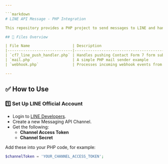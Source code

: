```yaml
---

```markdown
# LINE API Message - PHP Integration

This repository provides a PHP project to send messages to LINE and handle webhooks. It’s ideal for LINE Bot development, Contact Form 7 integration, and more.

## 📂 Files Overview

| File Name                   | Description                                                      |
|-----------------------------|------------------------------------------------------------------|
| `cf7_line_push_handler.php` | Handles pushing Contact Form 7 form submissions to LINE API      |
| `mail.php`                  | A simple PHP mail sender example                                |
| `webhook.php`               | Processes incoming webhook events from LINE (e.g., auto-replies) |

---
```


## ✅ How to Use

### 1️⃣ Set Up LINE Official Account

- Login to [LINE Developers](https://developers.line.biz/).
- Create a new Messaging API Channel.
- Get the following:
  - **Channel Access Token**
  - **Channel Secret**

Add these into your PHP code, for example:

```php
$channelToken = 'YOUR_CHANNEL_ACCESS_TOKEN';
```
